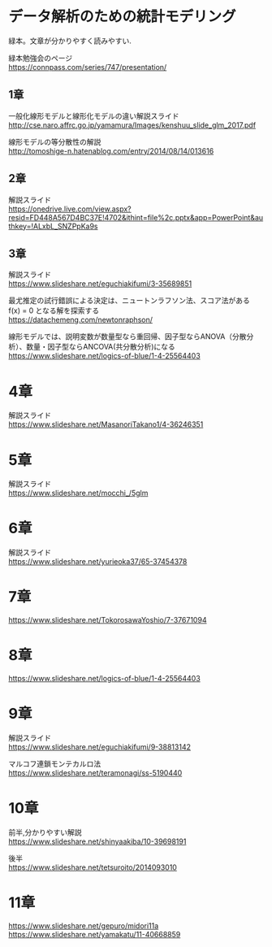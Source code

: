 # データ解析のための統計モデリング  
緑本。文章が分かりやすく読みやすい.  

緑本勉強会のページ  
https://connpass.com/series/747/presentation/  

## 1章  
一般化線形モデルと線形化モデルの違い解説スライド  
http://cse.naro.affrc.go.jp/yamamura/Images/kenshuu_slide_glm_2017.pdf  

線形モデルの等分散性の解説  
http://tomoshige-n.hatenablog.com/entry/2014/08/14/013616  

## 2章
解説スライド  
https://onedrive.live.com/view.aspx?resid=FD448A567D4BC37E!4702&ithint=file%2c.pptx&app=PowerPoint&authkey=!ALxbL_SNZPpKa9s  

## 3章
解説スライド  
https://www.slideshare.net/eguchiakifumi/3-35689851  

最尤推定の試行錯誤による決定は、ニュートンラフソン法、スコア法がある  
f(x) = 0 となる解を探索する  
https://datachemeng.com/newtonraphson/  

線形モデルでは、説明変数が数量型なら重回帰、因子型ならANOVA（分散分析）、数量・因子型ならANCOVA(共分散分析)になる  
https://www.slideshare.net/logics-of-blue/1-4-25564403  

# 4章
解説スライド  
https://www.slideshare.net/MasanoriTakano1/4-36246351  

# 5章
解説スライド  
https://www.slideshare.net/mocchi_/5glm  

# 6章 
解説スライド    
https://www.slideshare.net/yurieoka37/65-37454378  

# 7章
https://www.slideshare.net/TokorosawaYoshio/7-37671094  

# 8章
https://www.slideshare.net/logics-of-blue/1-4-25564403  

# 9章
解説スライド  
https://www.slideshare.net/eguchiakifumi/9-38813142  

マルコフ連鎖モンテカルロ法  
https://www.slideshare.net/teramonagi/ss-5190440  

# 10章
前半,分かりやすい解説  
https://www.slideshare.net/shinyaakiba/10-39698191  

後半  
https://www.slideshare.net/tetsuroito/2014093010  

# 11章

https://www.slideshare.net/gepuro/midori11a  
https://www.slideshare.net/yamakatu/11-40668859  


